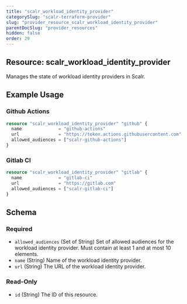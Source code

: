```yaml
---
title: "scalr_workload_identity_provider"
categorySlug: "scalr-terraform-provider"
slug: "provider_resource_scalr_workload_identity_provider"
parentDocSlug: "provider_resources"
hidden: false
order: 29
---
```

## Resource: scalr_workload_identity_provider

Manages the state of workload identity providers in Scalr.

## Example Usage

### Github Actions

```terraform
resource "scalr_workload_identity_provider" "github" {
  name              = "github-actions"
  url               = "https://token.actions.githubusercontent.com"
  allowed_audiences = ["scalr-github-actions"]
}
```

### Gitlab CI

```terraform
resource "scalr_workload_identity_provider" "gitlab" {
  name              = "gitlab-ci"
  url               = "https://gitlab.com"
  allowed_audiences = ["scalr-gitlab-ci"]
}
```

<!-- schema generated by tfplugindocs -->
## Schema

### Required

- `allowed_audiences` (Set of String) Set of allowed audiences for the workload identity provider. Must contain at least 1 and at most 10 elements.
- `name` (String) Name of the workload identity provider.
- `url` (String) The URL of the workload identity provider.

### Read-Only

- `id` (String) The ID of this resource.
